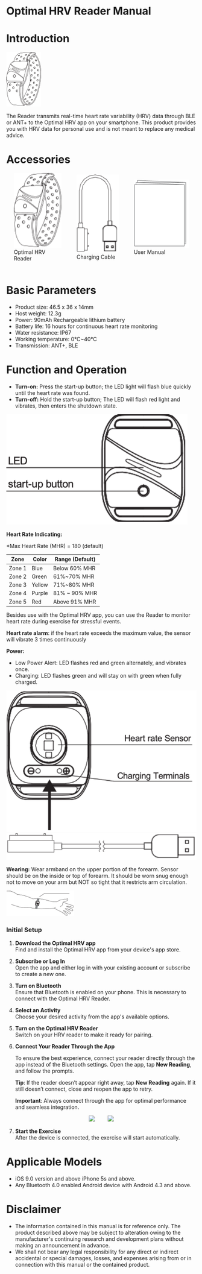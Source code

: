 # Optimal HRV Reader Manual

# Introduction

<div>
<img src="../images/manual/manual_optimalhrv_reader.png"/>
</div>

The Reader transmits real-time heart rate variability (HRV) data through BLE or ANT+ to the Optimal HRV app on your smartphone. This product provides you with HRV data for personal use and is not meant to replace any medical advice.

# Accessories

<div style="display: flex; justify-content: space-around; align-items: center; padding-bottom: 20px;">
  <figure style="margin: 0 20px;">
    <img src="../images/manual/manual_optimalhrv_reader.png" alt="Optimal HRV Reader" style="width: 100%; max-width: 200px;">
    <figcaption>Optimal HRV Reader</figcaption>
  </figure>
  <figure style="margin: 0 20px;">
    <img src="../images/manual/manual_charging_cable.png" alt="Charging Cable" style="width: 100%; max-width: 200px;">
    <figcaption>Charging Cable</figcaption>
  </figure>
  <figure style="margin: 0 20px;">
    <img src="../images/manual/manual_user_manual.png" alt="User Manual" style="width: 100%; max-width: 200px;">
    <figcaption>User Manual</figcaption>
  </figure>
</div>

# Basic Parameters

- Product size: 46.5 x 36 x 14mm
- Host weight: 12.3g
- Power: 90mAh Rechargeable lithium battery
- Battery life: 16 hours for continuous heart rate monitoring
- Water resistance: IP67
- Working temperature: 0℃~40℃
- Transmission: ANT+, BLE

# Function and Operation

- **Turn-on:** Press the start-up button; the LED light will flash blue quickly until the heart rate was found.
- **Turn-off:** Hold the start-up button; The LED will flash red light and vibrates, then enters the shutdown state.

<div>
<img src="../images/manual/manual_led.png"/>
</div>

**Heart Rate Indicating:**

\*Max Heart Rate (MHR) = 180 (default)

| Zone   | Color  | Range (Default) |
| ------ | ------ | --------------- |
| Zone 1 | Blue   | Below 60% MHR   |
| Zone 2 | Green  | 61%~70% MHR     |
| Zone 3 | Yellow | 71%~80% MHR     |
| Zone 4 | Purple | 81% ~ 90% MHR   |
| Zone 5 | Red    | Above 91% MHR   |

Besides use with the Optimal HRV app, you can use the
Reader to monitor heart rate during exercise for
stressful events.

**Heart rate alarm**: if the heart rate exceeds the
maximum value, the sensor will vibrate 3 times
continuously

**Power:**

- Low Power Alert: LED flashes red and green alternately, and vibrates once.
- Charging: LED flashes green and will stay on with green when fully charged.
<div>
<img src="../images/manual/manual_power_indicator.png"/>
</div>
<div>   
<img src="../images/manual/manual_charge_cable.png"/>
</div>

**Wearing:** Wear armband on the upper portion of the forearm. Sensor should be on the inside or top of forearm. It should be worn snug enough not to move on your arm but NOT so tight that it restricts arm circulation.

<div>
<img src="../images/manual/manual_wearing.png"/>
</div>

### Initial Setup

1. **Download the Optimal HRV app**  
   Find and install the Optimal HRV app from your device's app store.

2. **Subscribe or Log In**  
   Open the app and either log in with your existing account or subscribe to create a new one.

3. **Turn on Bluetooth**  
   Ensure that Bluetooth is enabled on your phone. This is necessary to connect with the Optimal HRV Reader.

4. **Select an Activity**  
   Choose your desired activity from the app's available options.

5. **Turn on the Optimal HRV Reader**  
   Switch on your HRV reader to make it ready for pairing.

6. **Connect Your Reader Through the App**

   To ensure the best experience, connect your reader directly through the app instead of the Bluetooth settings. Open the app, tap **New Reading**, and follow the prompts.

   **Tip**: If the reader doesn’t appear right away, tap **New Reading** again. If it still doesn’t connect, close and reopen the app to retry.

   **Important**: Always connect through the app for optimal performance and seamless integration.

<div align=center>
<img height="375" src="./images/mobile-app/mobile_anytime.jpg" style="margin-right: 30px;"/>
<img height="375" src="./images/mobile-app/mobile_connecting4.png"/>
</div>

7. **Start the Exercise**  
   After the device is connected, the exercise will start automatically.

<!-- # Initial Setup

1. Find and download the Optimal HRV app in the appropriate app store.
2. Subscribe or Log In into the Optimal HRV app.
3. Ensure the Bluetooth function on your phone is turned on.
4. Choose your desired activity in the app.
5. Turn on Optimal HRV Reader.
6. Select: Setup new device...
7. Optimal HRV Reader will show on the Devices Page.
8. Press Continue at the bottom of the page.
9. Hit Start to begin the exercise. -->

# Applicable Models

- iOS 9.0 version and above iPhone 5s and above.
- Any Bluetooth 4.0 enabled Android device with Android 4.3 and above.

# Disclaimer

- The information contained in this manual is for reference only. The product described above may be subject to alteration owing to the manufacturer's continuing research and development plans without making an announcement in advance.
- We shall not bear any legal responsibility for any direct or indirect accidental or special damages, losses, and expenses arising from or in connection with this manual or the contained product.
